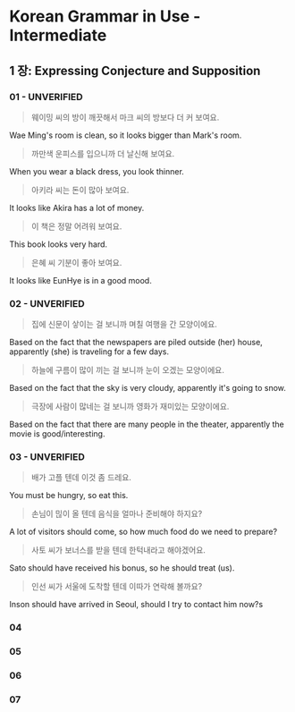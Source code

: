 # Korean Grammar in Use - Intermediate

## 1 장: Expressing Conjecture and Supposition

### 01 - UNVERIFIED

> 웨이밍 씨의 방이 깨끗해서 마크 씨의 방보다 더 커 보여요.

Wae Ming's room is clean, so it looks bigger than Mark's room.

> 까만색 운피스를 입으니까 더 날신해 보여요.

When you wear a black dress, you look thinner.

> 아키라 씨는 돈이 많아 보여요.

It looks like Akira has a lot of money.

> 이 책은 정말 어려워 보여요.

This book looks very hard.

> 은혜 씨 기분이 좋아 보여요.

It looks like EunHye is in a good mood.

### 02 - UNVERIFIED

> 집에 신문이 샇이는 걸 보니까 며칠 여행을 간 모양이에요.

Based on the fact that the newspapers are piled outside (her) house, apparently (she) is traveling for a few days.

> 하늘에 구름이 많이 끼는 걸 보니까 눈이 오겠는 모양이에요.

Based on the fact that the sky is very cloudy, apparently it's going to snow.

> 극장에 사람이 많네는 걸 보니까 영화가 재미있는 모양이에요.

Based on the fact that there are many people in the theater, apparently the movie is good/interesting.

### 03 - UNVERIFIED

> 배가 고플 텐데 이것 좀 드레요.

You must be hungry, so eat this.

> 손님이 믾이 올 텐데 음식을 얼마나 준비해야 하지요?

A lot of visitors should come, so how much food do we need to prepare?

> 사토 씨가 보너스를 받을 텐데 한턱내라고 해야겠어요.

Sato should have received his bonus, so he should treat (us).

> 인선 씨가 서울에 도착할 텐데 이따가 연락해 볼까요?

Inson should have arrived in Seoul, should I try to contact him now?s

### 04

### 05

### 06

### 07
